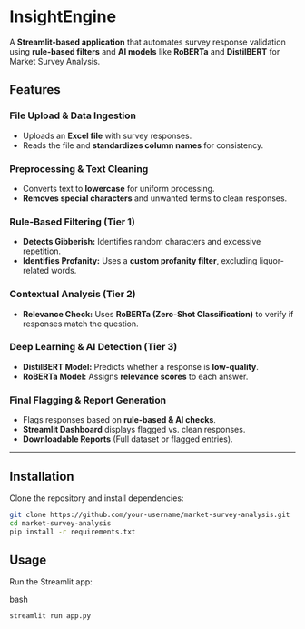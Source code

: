 # InsightEngine  
A **Streamlit-based application** that automates survey response validation using **rule-based filters** and **AI models** like **RoBERTa** and **DistilBERT** for Market Survey Analysis.


## Features  

### **File Upload & Data Ingestion**  
 * Uploads an **Excel file** with survey responses.  
 * Reads the file and **standardizes column names** for consistency.  

### **Preprocessing & Text Cleaning**  
* Converts text to **lowercase** for uniform processing.  
* **Removes special characters** and unwanted terms to clean responses.  

### **Rule-Based Filtering (Tier 1)**  
* **Detects Gibberish:** Identifies random characters and excessive repetition.  
* **Identifies Profanity:** Uses a **custom profanity filter**, excluding liquor-related words.  

### **Contextual Analysis (Tier 2)**  
* **Relevance Check:** Uses **RoBERTa (Zero-Shot Classification)** to verify if responses match the question.  

### **Deep Learning & AI Detection (Tier 3)**  
* **DistilBERT Model:** Predicts whether a response is **low-quality**.  
* **RoBERTa Model:** Assigns **relevance scores** to each answer.  

### **Final Flagging & Report Generation**  
* Flags responses based on **rule-based & AI checks**.  
* **Streamlit Dashboard** displays flagged vs. clean responses.  
* **Downloadable Reports** (Full dataset or flagged entries).  

---

## Installation  

Clone the repository and install dependencies:  

```bash
git clone https://github.com/your-username/market-survey-analysis.git
cd market-survey-analysis
pip install -r requirements.txt
```

## Usage
Run the Streamlit app:

bash
```
streamlit run app.py
```
